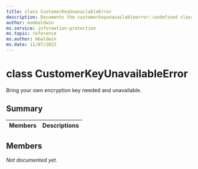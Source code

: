 ```yaml
---
title: class CustomerKeyUnavailableError 
description: Documents the customerkeyunavailableerror::undefined class of the Microsoft Information Protection (MIP) SDK.
author: msmbaldwin
ms.service: information-protection
ms.topic: reference
ms.author: mbaldwin
ms.date: 11/07/2023
---
```


# class CustomerKeyUnavailableError 
Bring your own encryption key needed and unavailable.
  
## Summary
 Members                        | Descriptions                                
--------------------------------|---------------------------------------------
  
## Members
_Not documented yet._
